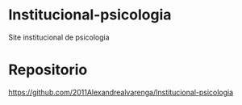 # Institucional-psicologia
Site institucional de psicologia

# Repositorio
https://github.com/2011Alexandrealvarenga/Institucional-psicologia